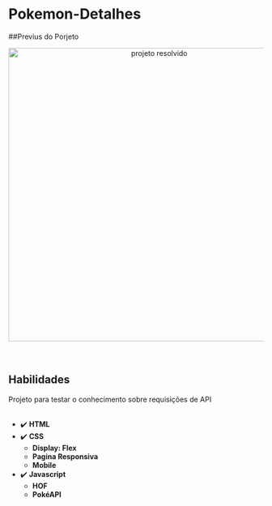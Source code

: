 # Pokemon-Detalhes

##Previus do Porjeto

<div align="center">
  <img src="img/Design sem nome.gif" alt="projeto resolvido" height="580">
</div>
<br><br>

## Habilidades
Projeto para testar o conhecimento sobre requisições de API
<br><br>

- :heavy_check_mark: **HTML**
- :heavy_check_mark: **CSS**
  - **Display: Flex**
  - **Pagina Responsiva**
  - **Mobile**
- :heavy_check_mark: **Javascript**
  - **HOF**
  - **PokéAPI**
<br><br>
